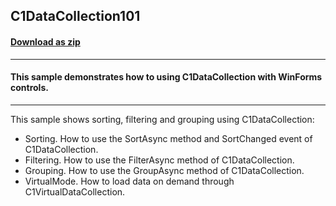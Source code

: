 ## C1DataCollection101
#### [Download as zip](https://minhaskamal.github.io/DownGit/#/home?url=https://github.com/GrapeCity/ComponentOne-WinForms-Samples/tree/master/NetFramework\DataCollection\CS\C1DataCollection101)
____
#### This sample demonstrates how to using C1DataCollection with WinForms controls.
____
This sample shows sorting, filtering and grouping using C1DataCollection:

* Sorting. How to use the SortAsync method and SortChanged event of C1DataCollection.
* Filtering. How to use the FilterAsync method of C1DataCollection.
* Grouping. How to use the GroupAsync method of C1DataCollection.
* VirtualMode. How to load data on demand through C1VirtualDataCollection.

